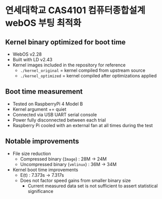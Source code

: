 # 연세대학교 CAS4101 컴퓨터종합설계 webOS 부팅 최적화

## Kernel binary optimized for boot time

- WebOS v2.28
- Built with LD v2.43
- Kernel images included in the repository for reference
	- `./kernel_original` = kernel compiled from upstream source
	- `./kernel_optimized` = kernel compiled after optimizations applied

## Boot time measurement

- Tested on RaspberryPi 4 Model B
- Kernel argument += quiet
- Connected via USB UART serial console
- Power fully disconnected between each trial
- Raspberry Pi cooled with an external fan at all times during the test

## Notable improvements

- File size reduction
	- Compressed binary (`Image`) : 28M -> 24M
	- Uncompressed binary (`vmlinux`) : 36M -> 34M
- Kernel boot time improvements
	- E(t) : 7.373s -> 7.317s
	- Does not factor speed gains from smaller binary size
		- Current measured data set is not sufficient to assert statistical significance
